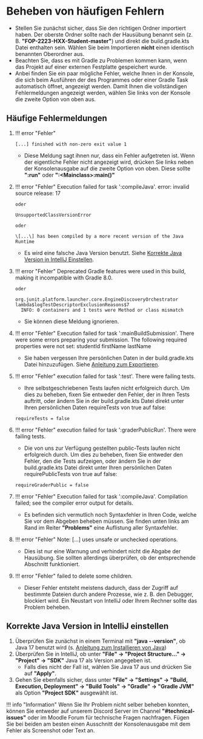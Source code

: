 # Beheben von häufigen Fehlern

* Stellen Sie zunächst sicher, dass Sie den richtigen Ordner importiert haben. Der oberste Ordner sollte nach der Hausübung benannt sein (z. B. **"FOP-2223-HXX-Student-master"**) und direkt die build.gradle.kts Datei enthalten sein. Wählen Sie beim Importieren **nicht** einen identisch benannten Oberordner aus.
* Beachten Sie, dass es mit Gradle zu Problemen kommen kann, wenn das Projekt auf einer externen Festplatte gespeichert wurde.
* Anbei finden Sie ein paar mögliche Fehler, welche Ihnen in der Konsole, die sich beim Ausführen der des Programmes oder einer Gradle Task automatisch öffnet, angezeigt werden. Damit Ihnen die vollständigen Fehlermeldungen angezeigt werden, wählen Sie links von der Konsole die zweite Option von oben aus.

## Häufige Fehlermeldungen

   1. !!! error "Fehler"

          [...] finished with non-zero exit value 1

      * Diese Meldung sagt ihnen nur, dass ein Fehler aufgetreten ist. Wenn der eigentliche Fehler nicht angezeigt wird, drücken Sie links neben der Konsolenausgabe auf die zweite Option von oben. Diese sollte **":run"** oder **":<Mainclass\>:main()"**


   2. !!! error "Fehler"
          Execution failed for task ':compileJava'.
          error: invalid source release: 17

          oder

          UnsupportedClassVersionError

          oder

          \[...\] has been compiled by a more recent version of the Java Runtime

      * Es wird eine falsche Java Version benutzt. Siehe [Korrekte Java Version in IntelliJ Einstellen].


   3. !!! error "Fehler"
          Deprecated Gradle features were used in this build, making it incompatible with Gradle 8.0.

          oder

          org.junit.platform.launcher.core.EngineDiscoveryOrchestrator lambda$logTestDescriptorExclusionReasons$7
            INFO: 0 containers and 1 tests were Method or class mismatch

      * Sie können diese Meldung ignorieren.


   4. !!! error "Fehler"
          Execution failed for task ':mainBuildSubmission'.
          There were some errors preparing your submission. The following required properties were not set:
          studentId
          firstName
          lastName

      * Sie haben vergessen Ihre persönlichen Daten in der build.gradle.kts Datei hinzuzufügen. Siehe [Anleitung zum Exportieren].


   5. !!! error "Fehler"
          execution failed for task ':test'.
          There were failing tests.

      * Ihre selbstgeschriebenen Tests laufen nicht erfolgreich durch. Um dies zu beheben, fixen Sie entweder den Fehler, der in Ihren Tests auftritt, oder ändern Sie in der build.gradle.kts Datei direkt unter Ihren persönlichen Daten requireTests von true auf false:
      ```
      requireTests = false
      ```

   6. !!! error "Fehler"
          execution failed for task ':graderPublicRun'.
          There were failing tests.

      * Die von uns zur Verfügung gestellten public-Tests laufen nicht erfolgreich durch. Um dies zu beheben, fixen Sie entweder den Fehler, den die Tests aufzeigen, oder ändern Sie in der build.gradle.kts Datei direkt unter Ihren persönlichen Daten requirePublicTests von true auf false:
      ```
      requireGraderPublic = false
      ```

   7. !!! error "Fehler"
          Execution failed for task ':compileJava'.
          Compilation failed; see the compiler error output for details.

      * Es befinden sich vermutlich noch Syntaxfehler in Ihren Code, welche Sie vor dem Abgeben beheben müssen. Sie finden unten links am Rand im Reiter **"Problems"** eine Auflistung aller Syntaxfehler.


   8. !!! error "Fehler"
          Note: \[...\] uses unsafe or unchecked operations.

      * Dies ist nur eine Warnung und verhindert nicht die Abgabe der Hausübung. Sie sollten allerdings überprüfen, ob der entsprechende Abschnitt funktioniert.


   9. !!! error  "Fehler"
          failed to delete some children.

      * Dieser Fehler entsteht meistens dadurch, dass der Zugriff auf bestimmte Dateien durch andere Prozesse, wie z. B. den Debugger, blockiert wird. Ein Neustart von IntelliJ oder Ihrem Rechner sollte das Problem beheben.

## Korrekte Java Version in IntelliJ einstellen

1. Überprüfen Sie zunächst in einem Terminal mit **"java --version"**, ob Java 17 benutzt wird (s. [Anleitung zum Installieren von Java])
2. Überprüfen Sie in IntelliJ, ob unter **"File" -> "Project Structure..." -> "Project" -> "SDK"** Java 17 als Version angegeben ist.
    * Falls dies nicht der Fall ist, wählen Sie Java 17 aus und drücken Sie auf **"Apply"**.
3. Gehen Sie ebenfalls sicher, dass unter **"File" -> "Settings" -> "Build, Execution, Deployment" -> "Build Tools" -> "Gradle" -> "Gradle JVM"** als Option **"Project SDK"** ausgewählt ist.

!!! info "Information"
    Wenn Sie Ihr Problem nicht selber beheben konnten, können Sie entweder auf unserem Discord Server im Channel **"\#technical-issues"** oder im Moodle Forum für technische Fragen nachfragen. Fügen Sie bei beiden am besten einen Ausschnitt der Konsolenausgabe mit dem Fehler als Screenshot oder Text an.

[Korrekte Java Version in IntelliJ Einstellen]: https://wiki.tudalgo.org/exercises/fix-errors/#korrekte-java-version-in-intellij-einstellen
[Anleitung zum Installieren von Java]: https://wiki.tudalgo.org/preparation/installation-java/
[Anleitung zum Exportieren]: https://wiki.tudalgo.org/exercises/export-upload/#exportieren